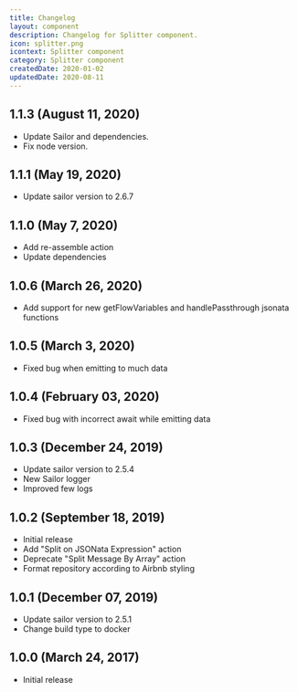 ```yaml
---
title: Changelog
layout: component
description: Changelog for Splitter component.
icon: splitter.png
icontext: Splitter component
category: Splitter component
createdDate: 2020-01-02
updatedDate: 2020-08-11
---
```


## 1.1.3 (August 11, 2020)

* Update Sailor and dependencies.
* Fix node version.

## 1.1.1 (May 19, 2020)

* Update sailor version to 2.6.7

## 1.1.0 (May 7, 2020)

* Add re-assemble action
* Update dependencies

## 1.0.6 (March 26, 2020)

* Add support for new getFlowVariables and handlePassthrough jsonata functions

## 1.0.5 (March 3, 2020)

* Fixed bug when emitting to much data

## 1.0.4 (February 03, 2020)

* Fixed bug with incorrect await while emitting data

## 1.0.3 (December 24, 2019)

* Update sailor version to 2.5.4
* New Sailor logger
* Improved few logs

## 1.0.2 (September 18, 2019)

* Initial release
* Add "Split on JSONata Expression" action
* Deprecate "Split Message By Array" action
* Format repository according to Airbnb styling

## 1.0.1 (December 07, 2019)

* Update sailor version to 2.5.1
* Change build type to docker

## 1.0.0 (March 24, 2017)

* Initial release
